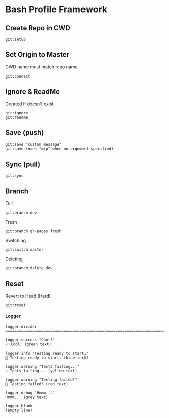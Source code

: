 # Bash Profile Framework

## Create Repo in CWD
```
git:setup
```

## Set Origin to Master
CWD name must match repo name
```
git:connect
```

## Ignore & ReadMe
Created if doesn't exist.
```
git:ignore
git:readme
```

## Save (push)
```
git:save "custom message"
git:save (uses "wip" when no argument specified)
```

## Sync (pull)
```
git:sync
```


## Branch
Full
```
git:branch dev
```
Fresh
```
git:branch gh-pages fresh
```
Switching
```
git:switch master
```
Deleting
```
git:branch:delete dev
```

## Reset
Revert to Head (Hard)
```
git:reset
```

#### Logger
```
logger:divider
===================================================================================================
```

```
logger:success "Cool!"
✅ Cool! (green text)
```

```
logger:info "Testing ready to start."
🤖 Testing ready to start. (blue text)
```

```
logger:warning "Tests failing..."
⚠️ Tests failing... (yellow text)
```

```
logger:warning "Testing failed!"
🤬 Testing failed! (red text)
```

```
logger:debug "Hmmm..."
Hmmm... (grey text)
```

```
logger:blank
(empty line)
```
